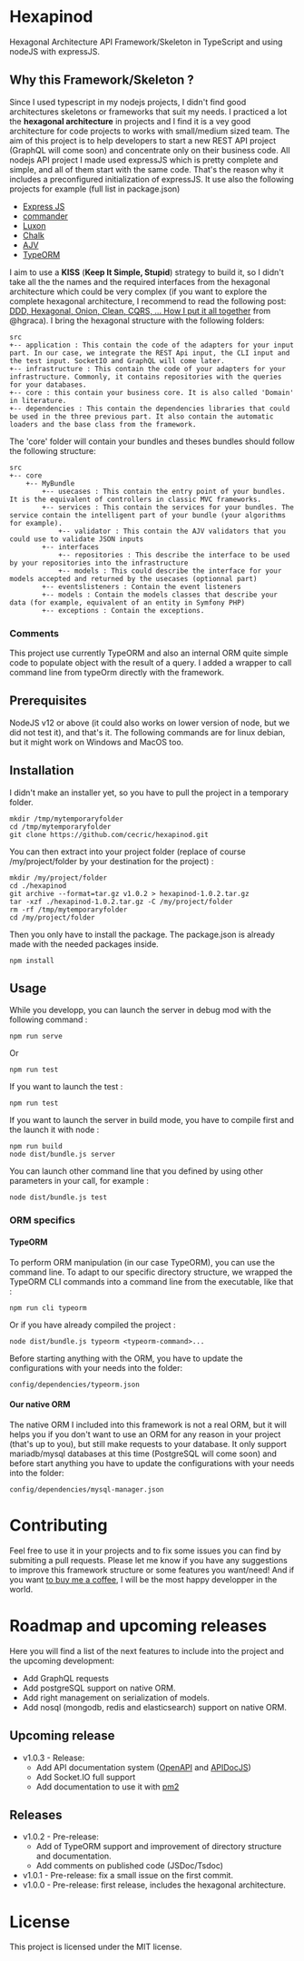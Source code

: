 # Hexapinod

Hexagonal Architecture API Framework/Skeleton in TypeScript and using nodeJS with expressJS.

## Why this Framework/Skeleton ?

Since I used typescript in my nodejs projects, I didn't find good architectures skeletons or frameworks that suit my needs. I practiced a lot the **hexagonal architecture** in projects and I find it is a vey good architecture for code projects to works with small/medium sized team. The aim of this project is to help developers to start a new REST API project (GraphQL will come soon) and concentrate only on their business code.
All nodejs API project I made used expressJS which is pretty complete and simple, and all of them start with the same code. That's the reason why it includes a preconfigured initialization of expressJS. 
It use also the following projects for example (full list in package.json)
- [Express JS](https://expressjs.com/)
- [commander](https://github.com/tj/commander.js#readme)
- [Luxon](https://moment.github.io/luxon/#/)
- [Chalk](https://github.com/chalk/chalk)
- [AJV](https://ajv.js.org/) 
- [TypeORM](https://typeorm.io/#/) 

I aim to use a **KISS** (**Keep It Simple, Stupid**) strategy to build it, so I didn't take all the the names and the required interfaces from the hexagonal architecture which could be very complex (if you want to explore the complete hexagonal architecture, I recommend to read the following post: [DDD, Hexagonal, Onion, Clean, CQRS, ... How I put it all together](https://herbertograca.com/2017/11/16/explicit-architecture-01-ddd-hexagonal-onion-clean-cqrs-how-i-put-it-all-together/) from @hgraca).
I bring the hexagonal structure with the following folders:
```
src
+-- application : This contain the code of the adapters for your input part. In our case, we integrate the REST Api input, the CLI input and the test input. SocketIO and GraphQL will come later.
+-- infrastructure : This contain the code of your adapters for your infrastructure. Commonly, it contains repositories with the queries for your databases.
+-- core : this contain your business core. It is also called 'Domain' in literature.
+-- dependencies : This contain the dependencies libraries that could be used in the three previous part. It also contain the automatic loaders and the base class from the framework.
```

The 'core' folder will contain your bundles and theses bundles should follow the following structure:
```
src
+-- core
    +-- MyBundle
        +-- usecases : This contain the entry point of your bundles. It is the equivalent of controllers in classic MVC frameworks.
        +-- services : This contain the services for your bundles. The service contain the intelligent part of your bundle (your algorithms for example).
            +-- validator : This contain the AJV validators that you could use to validate JSON inputs
        +-- interfaces
            +-- repositories : This describe the interface to be used by your repositories into the infrastructure
            +-- models : This could describe the interface for your models accepted and returned by the usecases (optionnal part)
        +-- eventslisteners : Contain the event listeners
        +-- models : Contain the models classes that describe your data (for example, equivalent of an entity in Symfony PHP)
        +-- exceptions : Contain the exceptions.
```

### Comments
This project use currently TypeORM and also an internal ORM quite simple code to populate object with the result of a query.
I added a wrapper to call command line from typeOrm directly with the framework.


## Prerequisites

NodeJS v12 or above (it could also works on lower version of node, but we did not test it), and that's it.
The following commands are for linux debian, but it might work on Windows and MacOS too.

## Installation

I didn't make an installer yet, so you have to pull the project in a temporary folder.
```
mkdir /tmp/mytemporaryfolder
cd /tmp/mytemporaryfolder
git clone https://github.com/cecric/hexapinod.git
```

You can then extract into your project folder (replace of course /my/project/folder by your destination for the project) :
```
mkdir /my/project/folder
cd ./hexapinod
git archive --format=tar.gz v1.0.2 > hexapinod-1.0.2.tar.gz
tar -xzf ./hexapinod-1.0.2.tar.gz -C /my/project/folder
rm -rf /tmp/mytemporaryfolder
cd /my/project/folder
```

Then you only have to install the package. The package.json is already made with the needed packages inside.
```
npm install
```

## Usage

While you developp, you can launch the server in debug mod with the following command :
```
npm run serve
```
Or
```
npm run test
```

If you want to launch the test :
```
npm run test
```
  
If you want to launch the server in build mode, you have to compile first and the launch it with node :
```
npm run build
node dist/bundle.js server
```

You can launch other command line that you defined by using other parameters in your call, for example :
```
node dist/bundle.js test
```

### ORM specifics
#### TypeORM
To perform ORM manipulation (in our case TypeORM), you can use the command line. To adapt to our specific directory structure, we wrapped the TypeORM CLI commands into a command line from the executable, like that :
```
npm run cli typeorm 
```

Or if you have already compiled the project :
```
node dist/bundle.js typeorm <typeorm-command>...
```

Before starting anything with the ORM, you have to update the configurations with your needs into the folder:
```
config/dependencies/typeorm.json
```

#### Our native ORM
The native ORM I included into this framework is not a real ORM, but it will helps you if you don't want to use an ORM for any reason in your project (that's up to you), but still make requests to your database. 
It only support mariadb/mysql databases at this time (PostgreSQL will come soon) and before start anything you have to update the configurations with your needs into the folder:
```
config/dependencies/mysql-manager.json
```

# Contributing
Feel free to use it in your projects and to fix some issues you can find by submiting a pull requests. Please let me know if you have any suggestions to improve this framework structure or some features you want/need!
And if you want [to buy me a coffee](https://www.buymeacoffee.com/cecric), I will be the most happy developper in the world.

# Roadmap and upcoming releases
Here you will find a list of the next features to include into the project and the upcoming development:
- Add GraphQL requests
- Add postgreSQL support on native ORM.
- Add right management on serialization of models.
- Add nosql (mongodb, redis and elasticsearch) support on native ORM.

## Upcoming release
- v1.0.3 - Release: 
  - Add API documentation system ([OpenAPI](https://www.openapis.org/) and [APIDocJS](https://apidocjs.com/))
  - Add Socket.IO full support
  - Add documentation to use it with [pm2](https://pm2.keymetrics.io/)

## Releases
- v1.0.2 - Pre-release: 
  - Add of TypeORM support and improvement of directory structure and documentation.
  - Add comments on published code (JSDoc/Tsdoc)
- v1.0.1 - Pre-release: fix a small issue on the first commit.
- v1.0.0 - Pre-release: first release, includes the hexagonal architecture.


# License 
This project is licensed under the MIT license.
